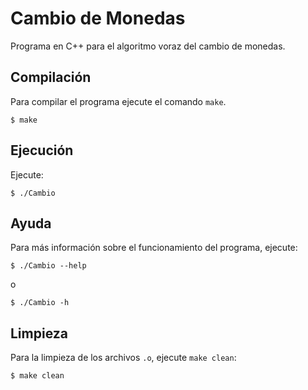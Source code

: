 # Cambio de Monedas
Programa en C++ para el algoritmo voraz del cambio de monedas.

## Compilación

Para compilar el programa ejecute el comando `make`.

	$ make


## Ejecución

Ejecute:

	$ ./Cambio

## Ayuda

Para más información sobre el funcionamiento del programa, ejecute:

	$ ./Cambio --help

o

	$ ./Cambio -h

## Limpieza

Para la limpieza de los archivos `.o`, ejecute `make clean`:

	$ make clean